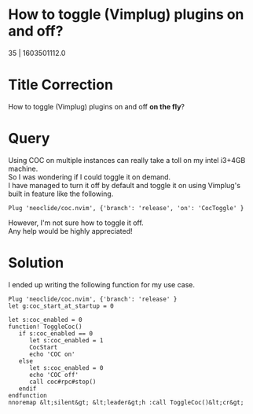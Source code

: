 # How to toggle (Vimplug) plugins on and off?

35 | 1603501112.0

# Title Correction

How to toggle (Vimplug) plugins on and off **on the fly**?

# Query

Using COC on multiple instances can really take a toll on my intel i3+4GB machine.  
So I was wondering if I could toggle it on demand.  
I have managed to turn it off by default and toggle it on using Vimplug's built in feature like the following.
```
Plug 'neoclide/coc.nvim', {'branch': 'release', 'on': 'CocToggle' }
```
However, I'm not sure how to toggle it off.  
Any help would be highly appreciated!  

# Solution

I ended up writing the following function for my use case.
```vim
Plug 'neoclide/coc.nvim', {'branch': 'release' }
let g:coc_start_at_startup = 0

let s:coc_enabled = 0
function! ToggleCoc()
   if s:coc_enabled == 0
      let s:coc_enabled = 1
      CocStart
      echo 'COC on'
   else
      let s:coc_enabled = 0
      echo 'COC off'
      call coc#rpc#stop()
   endif
endfunction
nnoremap &lt;silent&gt; &lt;leader&gt;h :call ToggleCoc()&lt;cr&gt;

```